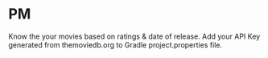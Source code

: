 # PM
Know the your movies based on ratings &amp; date of release.
Add your API Key generated from themoviedb.org to Gradle project.properties file. 
